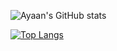 ![Ayaan's GitHub stats](https://github-readme-stats-lime-seven-38.vercel.app/api?username=TutlaMC&show_icons=true)

[![Top Langs](github-readme-stats-lime-seven-38.vercel.app/api/top-langs/?username=TutlaMC)](https://github.com/anuraghazra/github-readme-stats)
